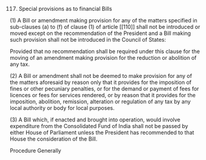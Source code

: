 117. Special provisions as to financial Bills

(1) A Bill or amendment making provision for any of the matters specified in sub-clauses (a) to (f) of clause (1) of article [[110]] shall not be introduced or moved except on the recommendation of the President and a Bill making such provision shall not be introduced in the Council of States:

Provided that no recommendation shall be required under this clause for the moving of an amendment making provision for the reduction or abolition of any tax.

(2) A Bill or amendment shall not be deemed to make provision for any of the matters aforesaid by reason only that it provides for the imposition of fines or other pecuniary penalties, or for the demand or payment of fees for licences or fees for services rendered, or by reason that it provides for the imposition, abolition, remission, alteration or regulation of any tax by any local authority or body for local purposes.

(3) A Bill which, if enacted and brought into operation, would involve expenditure from the Consolidated Fund of India shall not be passed by either House of Parliament unless the President has recommended to that House the consideration of the Bill.

 

Procedure Generally

